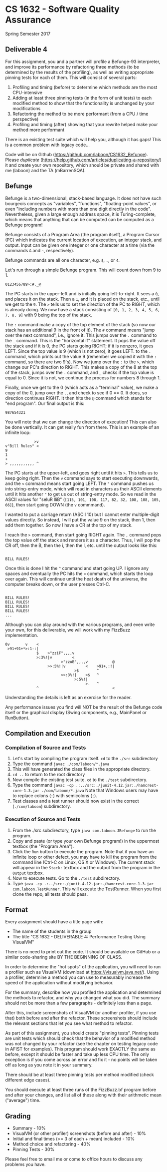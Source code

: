 # CS 1632 - Software Quality Assurance
Spring Semester 2017

## Deliverable 4

For this assignment, you and a partner will profile a Befunge-93 interpreter, and improve its performance by refactoring three methods (to be determined by the results of the profiling), as well as writing appropriate pinning tests for each of them.  This will consist of several parts:

1. Profiling and timing (before) to determine which methods are the most CPU-intensive
2. Adding at least three pinning tests (in the form of unit tests) to each modified method to show that the functionality is unchanged by your modifications
3. Refactoring the method to be more performant (from a CPU / time perspective)
4. Profiling and timing (after) showing that your rewrite helped make your method more performant

There is an existing test suite which will help you, although it has gaps!  This is a common problem with legacy code...

Code will be on Github (https://github.com/laboon/CS1632_Befunge).  Please _duplicate_ (https://help.github.com/articles/duplicating-a-repository/) it and create your own repository, which should be private and shared with me (laboon) and the TA (mBarrenSQA).  

## Befunge

Befunge is a two-dimensional, stack-based language.  It does not have such bourgeois concepts as "variables", "functions", "floating-point values", or even "including numbers with more than one digit directly in the code".  Nevertheless, given a large enough address space, it is Turing-complete, which means that anything that can be computed can be computed as a Befunge program!

Befunge consists of a Program Area (the program itself), a Program Cursor (PC) which indicates the current location of execution, an integer stack, and output.  Input can be given one integer or one character at a time (via the commands `&` and `~`, respectively).

Befunge commands are all one character, e.g. `$`, `.`, or `4`.  

Let's run through a simple Befunge program.  This will count down from 9 to 1.

```
0123456789>:#._@
```

The PC starts in the upper-left and is initially going left-to-right.  It sees a `0`, and places it on the stack.  Then a `1`, and it is placed on the stack, etc., until we get to the `9`.  The `>` tells us to set the direction of the PC to RIGHT, which is already doing.  We now have a stack consisting of `[0, 1, 2, 3, 4, 5, 6, 7, 8, 9]` with 9 being the top of the stack.

The `:` command make a copy of the top element of the stack (so now our stack has an additional 9 in the front of it).  The `#` command means "jump over the next command", i.e., ignore it.  This jumps over the `.` command to the `_` command.  This is the "horizontal if" statement.  It pops the value off the stack and if it is 0, the PC starts going RIGHT; if it is nonzero, it goes LEFT.  Since the top value is 9 (which is not zero), it goes LEFT.  to the `.` command, which prints out the value 9 (remember we copied it with the `:` command, so there are two 9's).  Now we jump over the `:` to the `>`, which change our PC's direction to RIGHT.  This makes a copy of the 8 at the top of the stack, jumps over the `.` command, and `_` checks if the top value is equal to 0.  Since it is not, we continue the process for numbers 8 through 1.

Finally, once we get to the 0 (which acts as a "terminal" value), we make a copy of the 0, jump over the `.`, and check to see if 0 == 0.  It does, so direction continues RIGHT.  It then hits the `@` command which stands for "end program".  Our final output is this:

```
987654321
```

You will note that we can change the direction of execution!  This can also be done vertically.  It can get really fun from there.  This is an example of an infinite loop:

```
             >v
v"Bill Rules" <
9
1
+
> ,,,,,,,,,,, ^
```

The PC starts at the upper-left, and goes right until it hits `>`.  This tells us to keep going right.  Then the `v` command says to start executing downwards, and the `<` command means start going LEFT.  The `"` command pushes us into string-entry mode, which will read in characters as their ASCII elements until it hits another `"` to get us out of string-entry mode.  So we read in the ASCII values for "seluR lliB" (`[115, 101, 108, 117, 82, 32, 108, 108, 105, 66]`), then start going DOWN (the `v` commmand).

I wanted to put a carriage return (ASCII 10) but I cannot enter multiple-digit values directly.  So instead, I will put the value 9 on the stack, then 1, then add them together.  So now I have a CR at the top of my stack.

I reach the `>` command, then start going RIGHT again.  The `,` command pops the top value off the stack and renders it as a character.  Thus, I will pop the CR off, then the B, then the i, then the l, etc. until the output looks like this:

```

BILL RULES!
```

Once this is done I hit the `^` command and start going UP.  I ignore any spaces and eventually the PC hits the `<` command, which starts the loop over again.  This will continue until the heat death of the universe, the computer breaks down, or the user presses Ctrl-C.

```

BILL RULES!
BILL RULES!
BILL RULES!
BILL RULES!
... 
```

Although you can play around with the various programs, and even write your own, for this deliverable, we will work with my FizzBuzz implementation.

```
0v       v    <
 >91+91+*>:1-:|
              $    >"zziF",,,,v
              >:3%!|v         <
                         >"zzuB",,,,v           @
                   >>:5%!|v         <    >91+,:!|
                               >$        ^      
                         >>:3%!|    >$   ^ 
                               >:5%!|
                                    >.   ^            
              ^                                 <
```

Understanding the details is left as an exercise for the reader.

Any performance issues you find will NOT be the result of the Befunge code itself or the graphical display (Swing components, e.g., MainPanel or RunButton).

## Compilation and Execution

### Compilation of Source and Tests

1. Let's start by compiling the program itself.  `cd` to the `./src` subdirectory
2. Type the command `javac ./com/laboon/*.java`
3. This will have generated the class files in the appropriate directory.
4. `cd ..` to return to the root directory
5. Now compile the existing test suite.  `cd` to the `./test` subdirectory.
6. Type the command `javac -cp .:../src:./junit-4.12.jar:./hamcrest-core-1.3.jar ./com/laboon/*.java`  Note that Windows users may have to replace colons (`:`) with semicolons (`;`).
7. Test classes and a test runner should now exist in the correct (`./com/laboon`) subdirectory.

### Execution of Source and Tests

1. From the ./src subdirectory, type `java com.laboon.JBefunge` to run the program.
2. Copy and paste (or type your own Befunge program!) in the uppermost textbox (the "Program Area").
3. Click the `Run` button to execute the program.  Note that if you have an infinite loop or other defect, you may have to kill the program from the command line (Ctrl-C on Linux, OS X or Windows).  The current stack will appear in the `Stack:` textbox and the output from the program in the `Output` textbox.
4. Now to execute tests.  Go to the `./test` subdirectory.
5. Type `java -cp .:../src:./junit-4.12.jar:./hamcrest-core-1.3.jar com.laboon.TestRunner`.  This will execute the TestRunner.  When you first clone the repo, all tests should pass.

## Format
Every assignment should have a title page with:
* The name of the students in the group
* The title "CS 1632 - DELIVERABLE 4: Performance Testing Using VisualVM"

There is no need to print out the code.  It should be available on GitHub or a similar code-sharing site BY THE BEGINNING OF CLASS.

In order to determine the "hot spots" of the application, you will need to run a profiler such as VisualVM (download at https://visualvm.java.net/).  Using a profiler, determine a method you can use to measurably increase the speed of the application without modifying behavior.  

For the summary, describe how you profiled the application and determined the methods to refactor, and why you changed what you did.  The summary should not be more than a few paragraphs - definitely less than a page. 

After this, include screenshots of VisualVM (or another profiler, if you use that) both before and after the refactor.  These screenshots should include the relevant sections that let you see what method to refactor.

As part of this assignment, you should create "pinning tests".  Pinning tests are unit tests which should check that the behavior of a modified method was not changed by your refactor (see the chapter on testing legacy code in AFIST for examples).  This program should work EXACTLY the same as before, except it should be faster and take up less CPU time.  The only exception is if you come across an error and fix it - no points will be taken off as long as you note it in your summary.

There should be at least three pinning tests per method modified (check different edge cases).  

You should execute at least three runs of the FizzBuzz.bf program before and after your changes, and list all of these along with their arithmetic mean ("average") time.  

## Grading
* Summary - 10%
* VisualVM (or other profiler) screenshots (before and after) - 10%
* Initial and final times (>= 3 of each + mean) included - 10%
* Method choice and refactoring - 40%
* Pinning Tests - 30%

Please feel free to email me or come to office hours to discuss any problems you have. 
 
